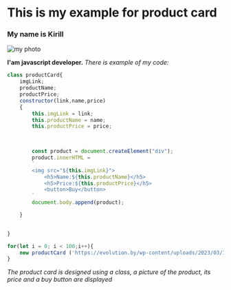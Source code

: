 # This is my example for product card

### My name is Kirill

![my photo]()


**I'am javascript developer.**
*There is example of my code:*
```javascript
class productCard{
    imgLink;
    productName; 
    productPrice; 
    constructor(link,name,price)
    {
        this.imgLink = link;
        this.productName = name;
        this.productPrice = price;

      

        const product = document.createElement("div");
        product.innerHTML = 
        `
        <img src="${this.imgLink}">
            <h5>Name:${this.productName}</h5>
            <h5>Price:${this.productPrice}</h5>  
            <button>Buy</button>
        `
        document.body.append(product);

    }

  
}

for(let i = 0; i < 100;i++){
    new productCard ('https://evolution.by/wp-content/uploads/2023/03/I-3042T-1-min.png', 'ytug', 33);
}
```

*The product card is designed using a class,
a picture of the product, its price and a buy button are displayed*
